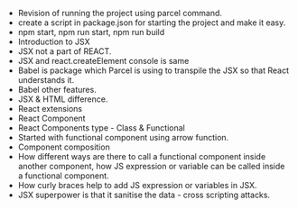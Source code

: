 - Revision of running the project using parcel command.
- create a script in package.json for starting the project and make it easy.
- npm start, npm run start, npm run build
- Introduction to JSX
- JSX not a part of REACT.
- JSX and react.createElement console is same
- Babel is package which Parcel is using to transpile the JSX so that React understands it.
- Babel other features.
- JSX & HTML difference.
- React extensions
- React Component
- React Components type - Class & Functional
- Started with functional component using arrow function.
- Component composition 
- How different ways are there to call a functional component inside another component, how JS expression or variable can be called inside a functional component.
- How curly braces help to add JS expression or variables in JSX.
- JSX superpower is that it sanitise the data - cross scripting attacks.